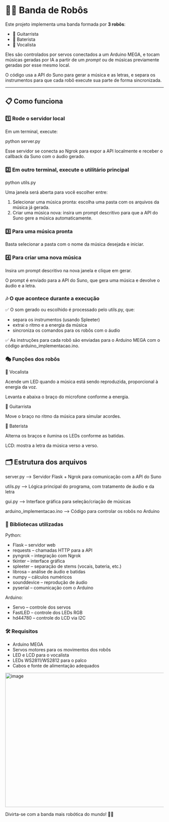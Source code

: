 # 🤖🎸 Banda de Robôs

Este projeto implementa uma banda formada por **3 robôs**:
- 🎸 Guitarrista
- 🥁 Baterista
- 🎤 Vocalista

Eles são controlados por servos conectados a um Arduino MEGA, e tocam músicas geradas por IA a partir de um *prompt* ou de músicas previamente geradas por esse mesmo local.

O código usa a API do Suno para gerar a música e as letras, e separa os instrumentos para que cada robô execute sua parte de forma sincronizada.

---

## 📋 Como funciona

### 1️⃣ Rode o servidor local
Em um terminal, execute:

python server.py

Esse servidor se conecta ao Ngrok para expor a API localmente e receber o callback da Suno com o áudio gerado.

### 2️⃣ Em outro terminal, execute o utilitário principal
python utils.py

Uma janela será aberta para você escolher entre:

1. Selecionar uma música pronta: escolha uma pasta com os arquivos da música já gerada.
2. Criar uma música nova: insira um prompt descritivo para que a API do Suno gere a música automaticamente.

### 3️⃣ Para uma música pronta
Basta selecionar a pasta com o nome da música desejada e iniciar.

### 4️⃣ Para criar uma nova música
Insira um prompt descritivo na nova janela e clique em gerar.

O prompt é enviado para a API do Suno, que gera uma música e devolve o áudio e a letra.

### 🎶 O que acontece durante a execução

✅ O som gerado ou escolhido é processado pelo utils.py, que:
- separa os instrumentos (usando Spleeter)
- extrai o ritmo e a energia da música
- sincroniza os comandos para os robôs com o áudio

✅ As instruções para cada robô são enviadas para o Arduino MEGA com o código arduino_implementacao.ino.

### 🎭 Funções dos robôs
🎤 Vocalista

Acende um LED quando a música está sendo reproduzida, proporcional à energia da voz.

Levanta e abaixa o braço do microfone conforme a energia.

🎸 Guitarrista

Move o braço no ritmo da música para simular acordes.

🥁 Baterista

Alterna os braços e ilumina os LEDs conforme as batidas.

LCD: mostra a letra da música verso a verso.

## 🗂 Estrutura dos arquivos
server.py	--> Servidor Flask + Ngrok para comunicação com a API do Suno

utils.py	--> Lógica principal do programa, com tratamento de áudio e da letra

gui.py	--> Interface gráfica para seleção/criação de músicas

arduino_implementacao.ino	--> Código para controlar os robôs no Arduino

### 🔧 Bibliotecas utilizadas
Python:

- Flask – servidor web
- requests – chamadas HTTP para a API
- pyngrok – integração com Ngrok
- tkinter – interface gráfica
- spleeter – separação de stems (vocais, bateria, etc.)
- librosa – análise de áudio e batidas
- numpy – cálculos numéricos
- sounddevice – reprodução de áudio
- pyserial – comunicação com o Arduino

Arduino:
- Servo – controle dos servos
- FastLED – controle dos LEDs RGB
- hd44780 – controle do LCD via I2C

### 🛠 Requisitos
- Arduino MEGA
- Servos motores para os movimentos dos robôs
- LED e LCD para o vocalista
- LEDs WS2811/WS2812 para o palco
- Cabos e fonte de alimentação adequados

<img width="771" height="427" alt="image" src="https://github.com/user-attachments/assets/c8f7af2d-9a9d-42f6-b693-b15930534e81" />

Divirta-se com a banda mais robótica do mundo! 🤖🎶
